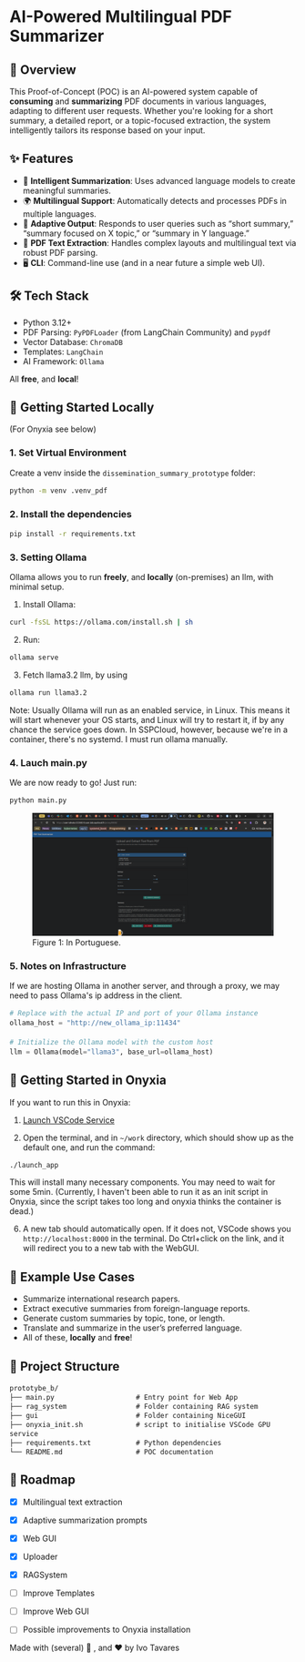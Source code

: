 # AI-Powered Multilingual PDF Summarizer

## 📘 Overview

This Proof-of-Concept (POC) is an AI-powered system capable of **consuming** and **summarizing** PDF documents in various languages, adapting to different user requests. Whether you're looking for a short summary, a detailed report, or a topic-focused extraction, the system intelligently tailors its response based on your input.

## ✨ Features

- 🧠 **Intelligent Summarization**: Uses advanced language models to create meaningful summaries.
- 🌍 **Multilingual Support**: Automatically detects and processes PDFs in multiple languages.
- 🎯 **Adaptive Output**: Responds to user queries such as “short summary,” “summary focused on X topic,” or “summary in Y language.”
- 📄 **PDF Text Extraction**: Handles complex layouts and multilingual text via robust PDF parsing.
- 🖥️ **CLI**: Command-line use (and in a near future a simple web UI).

## 🛠️ Tech Stack

- Python 3.12+
- PDF Parsing: `PyPDFLoader` (from LangChain Community) and `pypdf`
- Vector Database: `ChromaDB`
- Templates: `LangChain`
- AI Framework: `Ollama` 

All **free**, and **local**!


## 🚀 Getting Started Locally
(For Onyxia see below)

### 1. Set Virtual Environment
Create a venv inside the `dissemination_summary_prototype` folder:
```bash
python -m venv .venv_pdf
```

### 2. Install the dependencies

```bash
pip install -r requirements.txt
```

### 3. Setting Ollama
Ollama allows you to run **freely**, and **locally** (on-premises) an llm, with minimal setup.
1. Install Ollama:
```bash
curl -fsSL https://ollama.com/install.sh | sh
```
2. Run: 
```bash
ollama serve
```
3. Fetch llama3.2 llm, by using
```bash
ollama run llama3.2
```
Note: Usually Ollama will run as an enabled service, in Linux. 
This means it will start whenever your 
OS starts, and Linux will try to restart it, if by any chance the service goes down.
In SSPCloud, however, because we're in a container, there's no systemd. I must run ollama 
manually.


### 4. Lauch main.py
We are now ready to go! 
Just run:
```bash
python main.py
```
<figure>
  <img src="pictures/nicegui_interface.png" alt="Description" width="600"/>
  <figcaption>Figure 1: In Portuguese.</figcaption>
</figure>

### 5. Notes on Infrastructure

If we are hosting Ollama in another server, and through a proxy, we may need to pass Ollama's
ip address in the client.
```python
# Replace with the actual IP and port of your Ollama instance
ollama_host = "http://new_ollama_ip:11434"

# Initialize the Ollama model with the custom host
llm = Ollama(model="llama3", base_url=ollama_host)
```

## 🚀 Getting Started in Onyxia

If you want to run this in Onyxia:
1. [Launch VSCode Service](https://datalab.sspcloud.fr/launcher/ide/vscode-pytorch-gpu?name=vscode-pytorch-gpu&version=2.3.16&s3=region-79669f20&init.personalInit=«https%3A%2F%2Fraw.githubusercontent.com%2FAIML4OS%2FWP12%2Frefs%2Fheads%2Fmain%2Fwp12_hackathon%2Fdissemination_summary_prototype%2Fprototype_b%2Fonyxia_init.sh»&networking.user.enabled=true&networking.user.ports[0]=8000&autoLaunch=true)

2. Open the terminal, and in `~/work` directory, which should show up as the default one, and run the command:
```bash
./launch_app
```
This will install many necessary components. You may need to wait for some 5min. 
(Currently, I haven't been able to run it as an init script in Onyxia, since the script takes too long and onyxia thinks the container is dead.)

6. A new tab should automatically open. If it does not, VSCode shows you `http://localhost:8000` in the terminal.
Do Ctrl+click on the link, and it will redirect you to a new tab with the WebGUI.

## 🧾 Example Use Cases

- Summarize international research papers.
- Extract executive summaries from foreign-language reports.
- Generate custom summaries by topic, tone, or length.
- Translate and summarize in the user’s preferred language.
- All of these, **locally** and **free**! 

## 📂 Project Structure

```
prototybe_b/
├── main.py                    # Entry point for Web App
├── rag_system                 # Folder containing RAG system
├── gui                        # Folder containing NiceGUI 
├── onyxia_init.sh             # script to initialise VSCode GPU service
├── requirements.txt           # Python dependencies
└── README.md                  # POC documentation
```

## 📌 Roadmap

- [x] Multilingual text extraction
- [x] Adaptive summarization prompts
- [x] Web GUI
- [x] Uploader
- [x] RAGSystem
- [ ] Improve Templates
- [ ] Improve Web GUI
- [ ] Possible improvements to Onyxia installation


Made with (several) 🤖 , and ❤️ by Ivo Tavares
